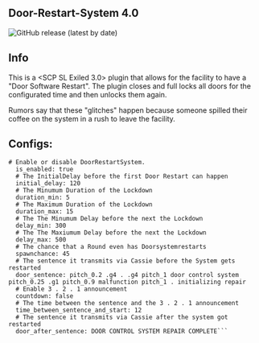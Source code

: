 ## Door-Restart-System 4.0
![GitHub release (latest by date)](https://img.shields.io/github/downloads/gamekuchen/DoorRestartSystem/v4.0/total?style=for-the-badge)
## Info
This is a <SCP SL Exiled 3.0> plugin that allows for the facility to have a "Door Software Restart". 
The plugin closes and full locks all doors for the configurated time and then unlocks them again.

Rumors say that these "glitches" happen because someone spilled their coffee on the system in a rush to leave the facility.

## Configs:
```DRS:
# Enable or disable DoorRestartSystem.
  is_enabled: true
  # The InitialDelay before the first Door Restart can happen
  initial_delay: 120
  # The Minumum Duration of the Lockdown
  duration_min: 5
  # The Maximum Duration of the Lockdown
  duration_max: 15
  # The The Minumum Delay before the next the Lockdown
  delay_min: 300
  # The The Maxiumum Delay before the next the Lockdown
  delay_max: 500
  # The chance that a Round even has Doorsystemrestarts
  spawnchance: 45
  # The sentence it transmits via Cassie before the System gets restarted
  door_sentence: pitch_0.2 .g4 . .g4 pitch_1 door control system pitch_0.25 .g1 pitch_0.9 malfunction pitch_1 . initializing repair
  # Enable 3 . 2 . 1 announcement
  countdown: false
  # The time between the sentence and the 3 . 2 . 1 announcement
  time_between_sentence_and_start: 12
  # The sentence it transmits via Cassie after the system got restarted
  door_after_sentence: DOOR CONTROL SYSTEM REPAIR COMPLETE```
